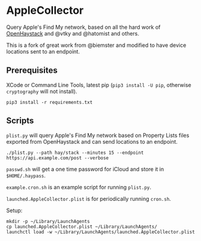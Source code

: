 # AppleCollector

Query Apple's Find My network, based on all the hard work of [OpenHaystack](https://github.com/seemoo-lab/openhaystack/) and @vtky and @hatomist and others.

This is a fork of great work from @biemster and modified to have device locations sent to an endpoint.

## Prerequisites

XCode or Command Line Tools, latest pip (`pip3 install -U pip`, otherwise `cryptography` will not install).

    pip3 install -r requirements.txt

## Scripts

`plist.py` will query Apple's Find My network based on Property Lists files exported from OpenHaystack and can send locations to an endpoint.

    ./plist.py --path hay/stack --minutes 15 --endpoint https://api.example.com/post --verbose

`passwd.sh` will get a one time password for iCloud and store it in `$HOME/.haypass`.

`example.cron.sh` is an example script for running `plist.py`.

`launched.AppleCollector.plist` is for periodically running `cron.sh`.

Setup:

    mkdir -p ~/Library/LaunchAgents
    cp launched.AppleCollector.plist ~/Library/LaunchAgents/
    launchctl load -w ~/Library/LaunchAgents/launched.AppleCollector.plist
